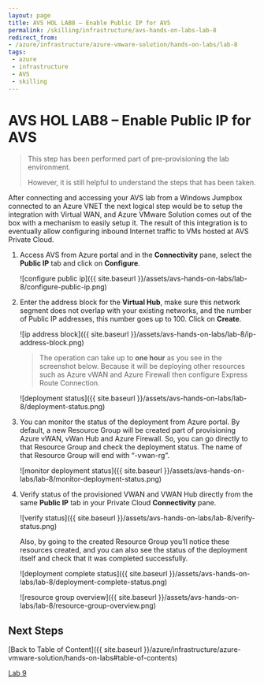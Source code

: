 ```yaml
---
layout: page
title: AVS HOL LAB8 – Enable Public IP for AVS
permalink: /skilling/infrastructure/avs-hands-on-labs-lab-8
redirect_from:
- /azure/infrastructure/azure-vmware-solution/hands-on-labs/lab-8
tags: 
 - azure
 - infrastructure
 - AVS
 - skilling
---
```


# AVS HOL LAB8 – Enable Public IP for AVS

> This step has been performed part of pre-provisioning the lab environment.  
>
> However, it is still helpful to understand the steps that has been taken.

After connecting and accessing your AVS lab from a Windows Jumpbox connected to
an Azure VNET the next logical step would be to setup the integration with
Virtual WAN, and Azure VMware Solution comes out of the box with a mechanism to
easily setup it. The result of this integration is to eventually allow
configuring inbound Internet traffic to VMs hosted at AVS Private Cloud.

1. Access AVS from Azure portal and in the **Connectivity** pane, select the
   **Public IP** tab and click on **Configure**.

    ![configure public ip]({{ site.baseurl }}/assets/avs-hands-on-labs/lab-8/configure-public-ip.png)

2. Enter the address block for the **Virtual Hub**, make sure this network
   segment does not overlap with your existing networks, and the number of
   Public IP addresses, this number goes up to 100. Click on **Create**.

   ![ip address block]({{ site.baseurl }}/assets/avs-hands-on-labs/lab-8/ip-address-block.png)

   > The operation can take up to **one hour** as you see in the screenshot
   > below. Because it will be deploying other resources such as Azure vWAN and
   > Azure Firewall then configure Express Route Connection.

   ![deployment status]({{ site.baseurl }}/assets/avs-hands-on-labs/lab-8/deployment-status.png)

3. You can monitor the status of the deployment from Azure portal.
   By default, a new Resource Group will be created part of provisioning Azure
   vWAN, vWan Hub and Azure Firewall. So, you can go directly to that Resource
   Group and check the deployment status. The name of that Resource Group will
   end with “-vwan-rg”.

    ![monitor deployment status]({{ site.baseurl }}/assets/avs-hands-on-labs/lab-8/monitor-deployment-status.png)

4. Verify status of the provisioned VWAN and VWAN Hub directly from the same
   **Public IP** tab in your Private Cloud **Connectivity** pane.

    ![verify status]({{ site.baseurl }}/assets/avs-hands-on-labs/lab-8/verify-status.png)

    Also, by going to the created Resource Group you’ll notice these resources
    created, and you can also see the status of the deployment itself and check that
    it was completed successfully.

    ![deployment complete status]({{ site.baseurl }}/assets/avs-hands-on-labs/lab-8/deployment-complete-status.png)

    ![resource group overview]({{ site.baseurl }}/assets/avs-hands-on-labs/lab-8/resource-group-overview.png)

## Next Steps

[Back to Table of Content]({{ site.baseurl }}/azure/infrastructure/azure-vmware-solution/hands-on-labs#table-of-contents)

[Lab 9](lab-9)
